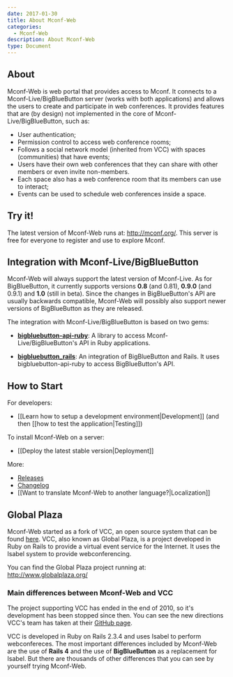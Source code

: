 ```yaml
---
date: 2017-01-30
title: About Mconf-Web
categories:
  - Mconf-Web
description: About Mconf-Web
type: Document
---
```


## About

Mconf-Web is web portal that provides access to Mconf. It connects to a Mconf-Live/BigBlueButton server (works with both applications) and allows the users to create and participate in web conferences. It provides features that are (by design) not implemented in the core of Mconf-Live/BigBlueButton, such as:

* User authentication;
* Permission control to access web conference rooms;
* Follows a social network model (inherited from VCC) with spaces (communities) that have events;
* Users have their own web conferences that they can share with other members or even invite non-members.
* Each space also has a web conference room that its members can use to interact;
* Events can be used to schedule web conferences inside a space.

## Try it!

The latest version of Mconf-Web runs at: http://mconf.org/. This server is free for everyone to register and use to explore Mconf.

## Integration with Mconf-Live/BigBlueButton

Mconf-Web will always support the latest version of Mconf-Live. As for BigBlueButton, it currently supports versions **0.8** (and 0.81), **0.9.0** (and 0.9.1) and **1.0** (still in beta). Since the changes in BigBlueButton's API are usually backwards compatible, Mconf-Web will possibly also support newer versions of BigBlueButton as they are released.

The integration with Mconf-Live/BigBlueButton is based on two gems:

* **[bigbluebutton-api-ruby](https://github.com/mconf/bigbluebutton-api-ruby)**: A library to access Mconf-Live/BigBlueButton's API in Ruby applications.

* **[bigbluebutton_rails](https://github.com/mconf/bigbluebutton_rails)**: An integration of BigBlueButton and Rails. It uses bigbluebutton-api-ruby to access BigBlueButton's API.

## How to Start

For developers:

* [[Learn how to setup a development environment|Development]] (and then [[how to test the application|Testing]])

To install Mconf-Web on a server:

* [[Deploy the latest stable version|Deployment]]

More:

* [Releases](https://github.com/mconf/mconf-web/releases)
* [Changelog](https://github.com/mconf/mconf-web/blob/master/CHANGELOG.md)
* [[Want to translate Mconf-Web to another language?|Localization]]


## Global Plaza

Mconf-Web started as a fork of VCC, an open source system that can be found [here](https://github.com/ging/vcc). VCC, also known as Global Plaza, is a project developed in Ruby on Rails to provide a virtual event service for the Internet. It uses the Isabel system to provide webconferencing.

You can find the Global Plaza project running at: http://www.globalplaza.org/

### Main differences between Mconf-Web and VCC

The project supporting VCC has ended in the end of 2010, so it's development has been stopped since then. You can see the new directions VCC's team has taken at their [GitHub page](https://github.com/ging).

VCC is developed in Ruby on Rails 2.3.4 and uses Isabel to perform webconfereces. The most important differences included by Mconf-Web are the use of **Rails 4** and the use of **BigBlueButton** as a replacement for Isabel. But there are thousands of other differences that you can see by yourself trying Mconf-Web.

